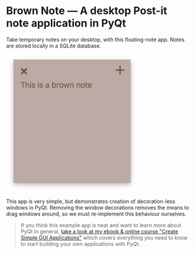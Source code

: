 # Brown Note — A desktop Post-it note application in PyQt

Take temporary notes on your desktop, with this floating-note app. Notes
are stored locally in a SQLite database.

![Brown note](screenshot-notes.jpg)

This app is very simple, but demonstrates creation of decoration-less windows in PyQt. Removing the window
decorations removes the means to drag windows around, so we must re-implement this behaviour ourselves.

> If you think this example app is neat and want to learn more about
PyQt in general, [take a look at my ebook & online course
"Create Simple GUI Applications"](https://martinfitzpatrick.name/create-simple-gui-applications)
which covers everything you need to know to start building your own applications with PyQt.
